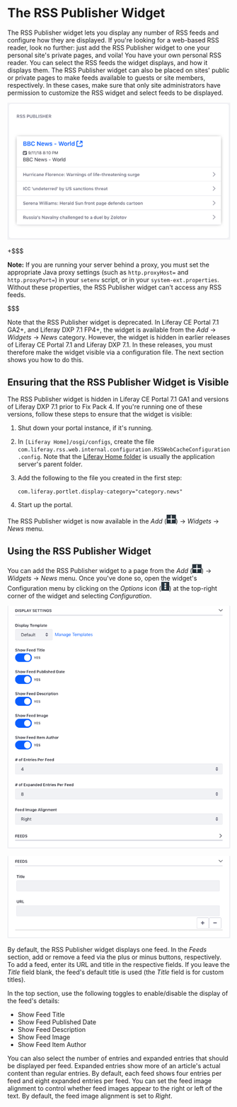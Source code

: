 # The RSS Publisher Widget

The RSS Publisher widget lets you display any number of RSS feeds and configure 
how they are displayed. If you're looking for a web-based RSS reader, look no 
further: just add the RSS Publisher widget to one your personal site's private 
pages, and voila! You have your own personal RSS reader. You can select the RSS 
feeds the widget displays, and how it displays them. The RSS Publisher widget 
can also be placed on sites' public or private pages to make feeds available to 
guests or site members, respectively. In these cases, make sure that only site 
administrators have permission to customize the RSS widget and select feeds to 
be displayed. 

![Figure 1: The RSS Publisher widget lets you display RSS feeds of your choosing.](../../../../images/rss-widget-default-view.png)

+$$$

**Note:** If you are running your server behind a proxy, you must set the 
appropriate Java proxy settings (such as `http.proxyHost=` and `http.proxyPort=`) 
in your `setenv` script, or in your `system-ext.properties`. Without these 
properties, the RSS Publisher widget can't access any RSS feeds.

$$$

Note that the RSS Publisher widget is deprecated. In Liferay CE Portal 7.1 GA2+, 
and Liferay DXP 7.1 FP4+, the widget is available from the *Add* &rarr; 
*Widgets* &rarr; *News* category. However, the widget is hidden in earlier 
releases of Liferay CE Portal 7.1 and Liferay DXP 7.1. In these releases, you 
must therefore make the widget visible via a configuration file. The next 
section shows you how to do this. 

## Ensuring that the RSS Publisher Widget is Visible

The RSS Publisher widget is hidden in Liferay CE Portal 7.1 GA1 and versions of 
Liferay DXP 7.1 prior to Fix Pack 4. If you're running one of these versions, 
follow these steps to ensure that the widget is visible: 

1.  Shut down your portal instance, if it's running. 

2.  In `[Liferay Home]/osgi/configs`, create the file 
    `com.liferay.rss.web.internal.configuration.RSSWebCacheConfiguration.config`. 
    Note that the 
    [Liferay Home folder](/discover/deployment/-/knowledge_base/7-1/installing-liferay#liferay-home) 
    is usually the application server's parent folder. 

3.  Add the following to the file you created in the first step: 

        com.liferay.portlet.display-category="category.news"

4.  Start up the portal. 

The RSS Publisher widget is now available in the *Add* 
(![Add](../../../../images/icon-add-app.png)) 
&rarr; *Widgets* &rarr; *News* menu. 

## Using the RSS Publisher Widget

You can add the RSS Publisher widget to a page from the *Add* 
(![Add](../../../../images/icon-add-app.png)) 
&rarr; *Widgets* &rarr; *News* menu. Once you've done so, open the widget's 
Configuration menu by clicking on the *Options* icon
(![Options](../../../../images/icon-options.png)) at the top-right corner of the
widget and selecting *Configuration*. 

![Figure 2: The RSS Publisher widget's configuration lets you customize how the widget displays RSS feeds.](../../../../images/rss-widget-config.png)

![Figure 3: You can also use the RSS Publisher widget's configuration to specify which feeds to display.](../../../../images/rss-widget-config-feeds.png)

By default, the RSS Publisher widget displays one feed. In the *Feeds* section, 
add or remove a feed via the plus or minus buttons, respectively. To add a feed, 
enter its URL and title in the respective fields. If you leave the *Title* field 
blank, the feed's default title is used (the *Title* field is for custom 
titles). 

In the top section, use the following toggles to enable/disable the display of 
the feed's details:

-   Show Feed Title
-   Show Feed Published Date
-   Show Feed Description
-   Show Feed Image
-   Show Feed Item Author

You can also select the number of entries and expanded entries that should be
displayed per feed. Expanded entries show more of an article's actual content
than regular entries. By default, each feed shows four entries per feed and
eight expanded entries per feed. You can set the feed image alignment to
control whether feed images appear to the right or left of the text. By default,
the feed image alignment is set to *Right*. 
